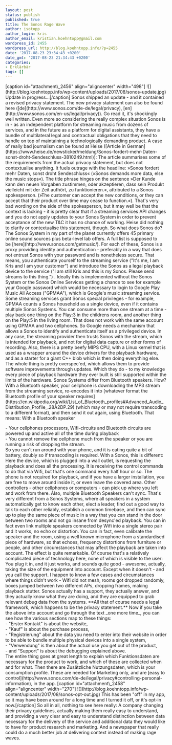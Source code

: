 ```yaml
---
layout: post
status: publish
published: true
title: The Sonos Rage Wave
author: isotopp
author_login: kris
author_email: kristian.koehntopp@gmail.com
wordpress_id: 2455
wordpress_url: http://blog.koehntopp.info/?p=2455
date: '2017-08-23 23:34:43 +0200'
date_gmt: '2017-08-23 21:34:43 +0200'
categories:
- Erklärbär
tags: []
---
```

<p>[caption id="attachment\_2456" align="aligncenter" width="498"] ![](http://blog.koehntopp.info/wp-content/uploads/2017/08/sonos-update.jpg) Update in progress…[/caption] Sonos shipped an update - and it contained a revised privacy statement. The new privacy statement can also be found here ([de](http://www.sonos.com/de-de/legal/privacy), [en](http://www.sonos.com/en-us/legal/privacy)). Go read it, it's shockingly well written. Even more so considering the really complex situation Sonos is in - as an independent platform for streaming music from dozens of services, and in the future as a platform for digital assistants, they have a bundle of multilateral legal and contractual obligations that they need to handle on top of maintaining a technologically demanding product. A case of really bad journalism can be found at Heise ([Article in German](https://www.heise.de/newsticker/meldung/Sonos-fordert-mehr-Daten-sonst-droht-Sendeschluss-3810249.html)):<!--more--> The article summarises some of the requirements from the actual privacy statement, but does not contextualise anything. It fuels outrage with the headline: »Sonos fordert mehr Daten, sonst droht Sendeschluss« (»Sonos demands more data, else the music stops«). The title phrase hinges on the sentence »Der Kunde kann den neuen Vorgaben zustimmen, oder akzeptieren, dass sein Produkt vielleicht mit der Zeit aufhört, zu funktionieren.«, attributed to a Sonos spokesperson. (»The customer can accept the new conditions, or they can accept that their product over time may cease to function.«). That's very bad wording on the side of the spokesperson, but it may well be that the context is lacking - it is pretty clear that if a streaming services API changes and you do not apply updates to your Sonos System in order to prevent acceptance of the new T&C it has no chance of working. Heise did nothing to clarify or contextualise this statement, though. So what does Sonos do? The Sonos System in my part of the planet currently offers 45 primary online sound sources plus beta-level lab offers. A full list is supposed to be&nbsp;[here](http://www.sonos.com/getmusic/). For each of these, Sonos is a proxy providing identity and authentication - preferably in a way that does not entrust Sonos with your password and is nonetheless secure. That means, you authenticate yourself to the streaming service ("It's me, I am Kris and I am your customer") and introduce the Sonos as a legal playback device to the service ("I am still Kris and this is my Sonos. Please send streams to this thing.") . Ideally this is implemented without the Sonos System or the Sonos Online Services getting a chance to see for example your Google password which would be necessary to login to Google Play Music All Access ("GPMAA"), which is Google's music streaming service. Some streaming services grant Sonos special privileges - for example, GPMAA counts a Sonos household as a single device, even if it contains multiple Sonos Systems. You can consume more than one stream at a time - play back one thing on the Play:3 in the childrens room, and another thing on the Play:5 in the living room. That does not work with the same account using GPMAA and two cellphones. So Google needs a mechanism that allows a Sonos to identify and authenticate itself as a privileged device. In any case, the streaming provider then trusts Sonos with the stream, which is intended for playback, and not for digital data capture or other forms of recording. Also, there is a pretty beefy MIPS CPU, with a Linux kernel that is used as a wrapper around the device drivers for the playback hardware, and as a starter for a giant C++ blob which is then doing everything else. The whole thing is pretty overspec'ed, which allows them to provide software improvements through updates. Which they do - to my knowledge every piece of playback hardware they ever built is still supported within the limits of the hardware. Sonos Systems differ from Bluetooth speakers. How? With a Bluetooth speaker, your cellphone is downloading the MP3 stream from the streaming service, re-encodes it into [whatever format the Bluetooth profile of your speaker requires](https://en.wikipedia.org/wiki/List_of_Bluetooth_profiles#Advanced_Audio_Distribution_Profile_.28A2DP.29) (which may or may not require transcoding to a different format), and then send it out again, using Bluetooth. That means: With a Bluetooth speaker</p>
<p>- Your cellphones processors, Wifi-circuits and Bluetooth circuits are powered up and active all of the time during playback<br />
- You cannot remove the cellphone much from the speaker or you are running a risk of dropping the stream.<br />
 So you can't run around with your phone, and it is eating quite a bit of battery, doubly so if transcoding is required. With a Sonos, this is different: Here the device, which is plugged into a wall outlet, is requesting the playback and does all the processing. It is receiving the control commands to do that via Wifi, but that's one command every half hour or so. The phone is not required for playback, and if you have a larger installation, you are free to move around inside it, or even leave the covered area. Other controllers - other cellphones or computers - can pick up where you left and work from there. Also, multiple Bluetooth Speakers can't sync. That's very different from a Sonos Systems, where all speakers in a system automatically get to know each other, elect a leader, find out a good way to talk to each other reliably, establish a common timebase, and then can sync up to play the same piece of music in a way that you can stand in the door between two rooms and not go insane from desync'ed playback. You can in fact even link multiple speakers connected by Wifi into a single stereo pair and it works, no echo or distortion. You can in fact, even calibrate the speaker and the room, using a well known microphone from a standardised piece of hardware, so that echoes, frequency distortions from furniture or people, and other circumstances that may affect the playback are taken into account. The effect is quite remarkable. Of course that's a relatively complicated piece of technology here, none of which is visible to the user: You plug it in, and it just works, and sounds quite good - awesome, actually, taking the size of the equipment into account. Except when it doesn't - and you call the support. I happen to know a few cases and circumstances where things didn't work - Wifi did not mesh, rooms got dropped randomly, boxes jumped between two different APs, dropping frames, making playback stutter. Sonos actually has a support, they actually answer, and they actually know what they are doing, and they are equipped to grab relevant debug data from the systems. **All that of course needs a legal framework, which happens to be the privacy statement.** Now if you take the above into account and go through the text _one more time_, you can see how the various sections map to these things:<br />
- "Erster Kontakt" is about the website,<br />
- "Kauf" is about the purchase process,<br />
- "Registrierung" about the data you need to enter into their website in order to be able to bundle multiple physical devices into a single system,<br />
- "Verwendung" is then about the actual use you get out of the product,<br />
- and "Support" is about the debugging explained above.<br />
 The entire thing goes at great length to explain which Funktionsdaten are necessary for the product to work, and which of these are collected when and for what. Then there are Zusätzliche Nutzungsdaten, which is your consumption profile. These are needed for Marketing only, and are [easy to control](http://www.sonos.com/de-de/legal/privacy#controlling-personal-information), in the app. [caption id="attachment\_2458" align="aligncenter" width="270"] ![](http://blog.koehntopp.info/wp-content/uploads/2017/08/sonos-opt-out.jpg) This has been "off" in my app, so it may have been around for a long time and I turned it off, or it's opt-in now.[/caption] So all in all, nothing to see here really: A company changing their privacy guidelines, actually making them really easy to understand, and providing a very clear and easy to understand distinction between data necessary for the delivery of the service and additional data they would like to have for product research and marketing. And a newspaper that really could do a much better job at delivering context instead of making rage waves.</p>
